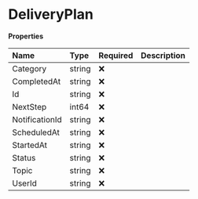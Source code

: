 # DeliveryPlan

**Properties**

| Name           | Type   | Required | Description |
| :------------- | :----- | :------- | :---------- |
| Category       | string | ❌       |             |
| CompletedAt    | string | ❌       |             |
| Id             | string | ❌       |             |
| NextStep       | int64  | ❌       |             |
| NotificationId | string | ❌       |             |
| ScheduledAt    | string | ❌       |             |
| StartedAt      | string | ❌       |             |
| Status         | string | ❌       |             |
| Topic          | string | ❌       |             |
| UserId         | string | ❌       |             |
